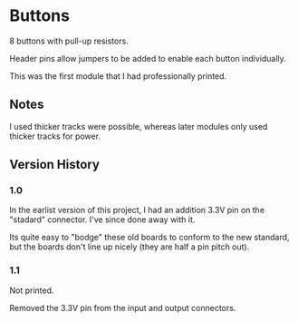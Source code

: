 Buttons
=======

8 buttons with pull-up resistors.

Header pins allow jumpers to be added to enable each button individually.

This was the first module that I had professionally printed.

## Notes

I used thicker tracks were possible, whereas later modules only used thicker tracks for power.

## Version History

### 1.0

In the earlist version of this project, I had an addition 3.3V pin on the "stadard" connector.
I've since done away with it.

Its quite easy to "bodge" these old boards to conform to the new standard, but the boards
don't line up nicely (they are half a pin pitch out).

### 1.1

Not printed.

Removed the 3.3V pin from the input and output connectors.

